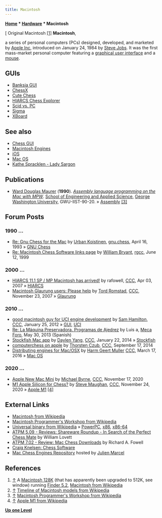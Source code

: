 ```yaml
---
title: Macintosh
---
```

**[Home](Home "Home") \* [Hardware](Hardware "Hardware") \* Macintosh**



[ Original Macintosh <a id="cite-note-1" href="#cite-ref-1">[1]</a>
**Macintosh**,  

a series of personal computers (PCs) designed, developed, and marketed by [Apple Inc](index.php?title=Apple&action=edit&redlink=1 "Apple (page does not exist)"), introduced on January 24, 1984 by [Steve Jobs](https://en.wikipedia.org/wiki/Steve_Jobs). It was the first mass-market personal computer featuring a [graphical user interface](https://en.wikipedia.org/wiki/Graphical_user_interface) and a [mouse](https://en.wikipedia.org/wiki/Mouse_%28computing%29). 



## GUIs


* [Banksia GUI](Banksia_GUI "Banksia GUI")
* [ChessX](ChessX "ChessX")
* [Cute Chess](Cute_Chess "Cute Chess")
* [HIARCS Chess Explorer](HIARCS_Chess_Explorer "HIARCS Chess Explorer")
* [Scid vs. PC](Scid_vs._PC "Scid vs. PC")
* [Sigma](index.php?title=Sigma&action=edit&redlink=1 "Sigma (page does not exist)")
* [XBoard](XBoard "XBoard")


## See also


* [Chess GUI](GUI "GUI")
* [Macintosh Engines](Category:Mac "Category:Mac")
* [iOS](index.php?title=IOS&action=edit&redlink=1 "IOS (page does not exist)")
* [Mac OS](Mac_OS "Mac OS")
* [Kathe Spracklen - Lady Sargon](Kathe_Spracklen#LadySargon "Kathe Spracklen")


## Publications


* [Ward Douglas Maurer](Ward_Douglas_Maurer "Ward Douglas Maurer") (**1990**). *[Assembly language programming on the Mac with MPW](http://www.worldcat.org/title/assembly-language-programming-on-the-mac-with-mpw-second-draft/oclc/22190641)*. [School of Engineering and Applied Science](https://en.wikipedia.org/wiki/George_Washington_University_School_of_Engineering_and_Applied_Science), [George Washington University](https://en.wikipedia.org/wiki/George_Washington_University), GWU-IIST-90-20. » [Assembly](Assembly "Assembly") <a id="cite-note-3" href="#cite-ref-3">[3]</a>


## Forum Posts


### 1990 ...


* [Re: Gnu Chess for the Mac](http://groups.google.com/group/gnu.chess/browse_frm/thread/185bde65b524170d) by [Urban Koistinen](Urban_Koistinen "Urban Koistinen"), [gnu.chess](GNU_Chess#NewsGroup "GNU Chess"), April 16, 1993 » [GNU Chess](GNU_Chess "GNU Chess")
* [Re: Macintosh Chess Software links page](https://groups.google.com/g/rec.games.chess.computer/c/tBLgKkNG5sg/m/4b0mL-o6lv0J) by [William Bryant](William_Bryant "William Bryant"), [rgcc](Computer_Chess_Forums "Computer Chess Forums"), June 12, 1999


### 2000 ...


* [HIARCS 11.1 SP / MP Macintosh has arrived!](http://www.talkchess.com/forum/viewtopic.php?t=12843) by rafowell, [CCC](CCC "CCC"), Apr 03, 2007 » [HIARCS](HIARCS "HIARCS")
* [Macintosh Glaurung users: Please help](http://www.talkchess.com/forum/viewtopic.php?t=17984) by [Tord Romstad](Tord_Romstad "Tord Romstad"), [CCC](CCC "CCC"), November 23, 2007 » [Glaurung](Glaurung "Glaurung")


### 2010 ...


* [good macintosh guy for UCI engine development](http://www.talkchess.com/forum/viewtopic.php?t=42154) by [Sam Hamilton](Sam_Hamilton "Sam Hamilton"), [CCC](CCC "CCC"), January 25, 2012 » [GUI](GUI "GUI"), [UCI](UCI "UCI")
* [Re: La Máquina Preservadora. Programas de Ajedrez](http://www.foro.meca-web.es/viewtopic.php?f=9&t=72&start=10#p1706) by Luis a, [Meca Foro](Computer_Chess_Forums "Computer Chess Forums"), May 30, 2013 (Spanish)
* [Stockfish Mac app](http://www.talkchess.com/forum/viewtopic.php?t=50992) by [Daylen Yang](Daylen_Yang "Daylen Yang"), [CCC](CCC "CCC"), January 22, 2014 » [Stockfish](Stockfish "Stockfish")
* [computerchess on apple](http://www.talkchess.com/forum/viewtopic.php?t=53733) by [Thorsten Czub](Thorsten_Czub "Thorsten Czub"), [CCC](CCC "CCC"), September 17, 2014
* [Distributing engines for Mac/OSX](http://www.talkchess.com/forum/viewtopic.php?t=59544) by [Harm Geert Muller](Harm_Geert_Muller "Harm Geert Muller") [CCC](CCC "CCC"), March 17, 2016 » [Mac OS](Mac_OS "Mac OS")


### 2020 ...


* [Apple New Mac Mini](http://www.talkchess.com/forum3/viewtopic.php?f=2&t=75852) by [Michael Byrne](Michael_Byrne "Michael Byrne"), [CCC](CCC "CCC"), November 17, 2020
* [M1 Apple Silicon for Chess?](http://www.talkchess.com/forum3/viewtopic.php?f=2&t=75911) by [Steve Maughan](Steve_Maughan "Steve Maughan"), [CCC](CCC "CCC"), November 24, 2020 » [Apple M1](index.php?title=Apple_M1&action=edit&redlink=1 "Apple M1 (page does not exist)") <a id="cite-note-4" href="#cite-ref-4">[4]</a>


## External Links


* [Macintosh from Wikipedia](https://en.wikipedia.org/wiki/Macintosh)
* [Macintosh Programmer's Workshop from Wikipedia](https://en.wikipedia.org/wiki/Macintosh_Programmer%27s_Workshop)
* [Universal binary from Wikipedia](https://en.wikipedia.org/wiki/Universal_binary) » [PowerPC](PowerPC "PowerPC"), [x86](X86 "X86"), [x86-64](X86-64 "X86-64")
* [ATPM 5.09 - Reviews: Shareware Roundup - In Search of the Perfect Chess Mate](http://www.atpm.com/5.09/roundup.shtml) by William Lovett
* [ATPM 7.02 - Review: Mac Chess Downloads](http://www.atpm.com/7.02/chess.shtml) by Richard A. Fowell
* [Craig Knelsen: Chess Software](http://www.knelsen-clan.ca/craig/chess/software.html)
* [Mac Chess Engines Repository](http://julien.marcel.free.fr/macchess/Chess_on_Mac/Engines.html) hosted by [Julien Marcel](Julien_Marcel "Julien Marcel")


## References


1. <a id="cite-ref-1" href="#cite-note-1">↑</a> A [Macintosh 128K](https://en.wikipedia.org/wiki/Macintosh_128K) (that has apparently been upgraded to 512K, see window) running [Finder 5.2](https://en.wikipedia.org/wiki/Finder_%28software%29), [Macintosh from Wikipedia](https://en.wikipedia.org/wiki/Macintosh)
2. <a id="cite-ref-2" href="#cite-note-2">↑</a> [Timeline of Macintosh models from Wikipedia](https://en.wikipedia.org/wiki/Timeline_of_Macintosh_models)
3. <a id="cite-ref-3" href="#cite-note-3">↑</a> [Macintosh Programmer's Workshop from Wikipedia](https://en.wikipedia.org/wiki/Macintosh_Programmer%27s_Workshop)
4. <a id="cite-ref-4" href="#cite-note-4">↑</a> [Apple M1 from Wikipedia](https://en.wikipedia.org/wiki/Apple_M1)

**[Up one Level](Hardware "Hardware")**







 
